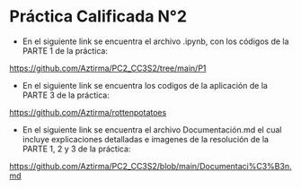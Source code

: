 # Práctica Calificada N°2
* En el siguiente link se encuentra el archivo .ipynb, con los códigos de la PARTE 1 de la práctica:

https://github.com/Aztirma/PC2_CC3S2/tree/main/P1

* En el siguiente link se encuentra los codigos de la aplicación de la PARTE 3 de la práctica:

https://github.com/Aztirma/rottenpotatoes

* En el siguiente link se encuentra el archivo Documentación.md el cual incluye explicaciones detalladas e imagenes de la resolución de la PARTE 1, 2 y 3 de la práctica:

https://github.com/Aztirma/PC2_CC3S2/blob/main/Documentaci%C3%B3n.md

